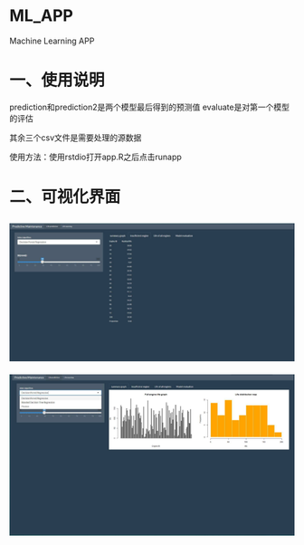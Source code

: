 # ML_APP
Machine Learning APP
# 一、使用说明

prediction和prediction2是两个模型最后得到的预测值
evaluate是对第一个模型的评估

其余三个csv文件是需要处理的源数据

使用方法：使用rstdio打开app.R之后点击runapp

# 二、可视化界面
![image](https://github.com/striver6/ML_APP/blob/master/1.png)
--
![image](https://github.com/striver6/ML_APP/blob/master/2.png)
